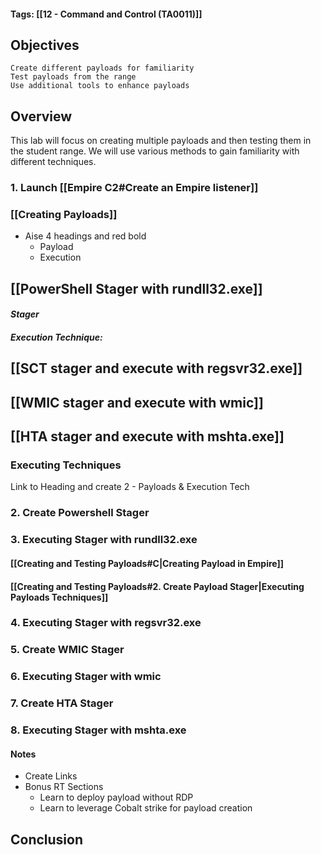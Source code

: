 #### Tags: [[12 - Command and Control (TA0011)]]

## Objectives

    Create different payloads for familiarity
    Test payloads from the range
    Use additional tools to enhance payloads
## Overview
This lab will focus on creating multiple payloads and then testing them in the student range. We will use various methods to gain familiarity with different techniques.

### 1. Launch [[Empire C2#Create an Empire listener]]


### [[Creating Payloads]]
- Aise 4 headings and red bold 
	- Payload
	- Execution

## [[PowerShell Stager with rundll32.exe]]

#### *Stager*

#### *Execution Technique:*

## [[SCT stager and execute with regsvr32.exe]]


## [[WMIC stager and execute with wmic]]


## [[HTA stager and execute with mshta.exe]]


### Executing Techniques

Link to Heading
and create 2 - Payloads & Execution Tech 



### 2. Create Powershell Stager

### 3. Executing Stager with rundll32.exe

#### [[Creating and Testing Payloads#C|Creating Payload in Empire]]

#### [[Creating and Testing Payloads#2. Create Payload Stager|Executing Payloads Techniques]]

### 4. Executing Stager with regsvr32.exe

### 5. Create WMIC Stager

### 6. Executing Stager with wmic

### 7. Create HTA Stager

### 8. Executing Stager with mshta.exe


#### Notes
- Create Links
- Bonus RT Sections 
	- Learn to deploy payload without RDP 
	- Learn to leverage Cobalt strike for payload creation

## Conclusion

